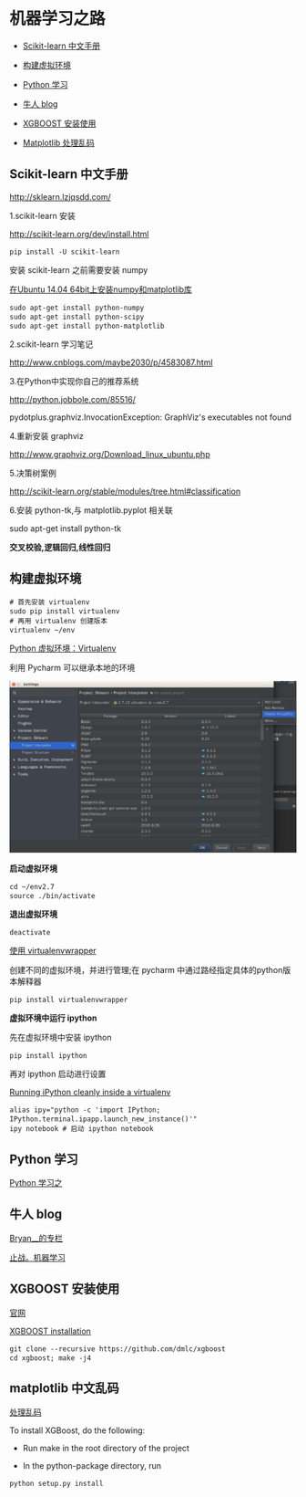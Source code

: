 
#  机器学习之路


- [Scikit-learn 中文手册](#id1)

- [构建虚拟环境](#id2)

- [Python 学习](#id3)

- [牛人 blog](#id4)

- [XGBOOST 安装使用](#id5)


- [Matplotlib 处理乱码](#id6)

<h2 id="id1">Scikit-learn 中文手册</h2>

http://sklearn.lzjqsdd.com/

1.scikit-learn 安装

http://scikit-learn.org/dev/install.html

```
pip install -U scikit-learn
```

安装 scikit-learn 之前需要安装 numpy

[在Ubuntu 14.04 64bit上安装numpy和matplotlib库](1)

```
sudo apt-get install python-numpy
sudo apt-get install python-scipy
sudo apt-get install python-matplotlib
```


2.scikit-learn 学习笔记

http://www.cnblogs.com/maybe2030/p/4583087.html

3.在Python中实现你自己的推荐系统

http://python.jobbole.com/85516/

pydotplus.graphviz.InvocationException: GraphViz's executables not found

4.重新安装 graphviz

http://www.graphviz.org/Download_linux_ubuntu.php

5.决策树案例

http://scikit-learn.org/stable/modules/tree.html#classification


6.安装 python-tk,与 matplotlib.pyplot 相关联

sudo apt-get install python-tk


**交叉校验,逻辑回归,线性回归**



<h2 id="id2">构建虚拟环境</h2>

```
# 首先安装 virtualenv
sudo pip install virtualenv
# 再用 virtualenv 创建版本
virtualenv ~/env
```

[Python 虚拟环境：Virtualenv](http://www.liaoxuefeng.com/wiki/0014316089557264a6b348958f449949df42a6d3a2e542c000/001432712108300322c61f256c74803b43bfd65c6f8d0d0000)

利用 Pycharm 可以继承本地的环境

![enter description here][1]

**启动虚拟环境**
```
cd ~/env2.7
source ./bin/activate
```

**退出虚拟环境**
```
deactivate
```


[使用 virtualenvwrapper](http://blog.csdn.net/luckytanggu/article/details/51592091)

创建不同的虚拟环境，并进行管理;在 pycharm 中通过路经指定具体的python版本解释器

```
pip install virtualenvwrapper

```


**虚拟环境中运行 ipython**

先在虚拟环境中安装 ipython
```
pip install ipython
```

再对 ipython 启动进行设置

[Running iPython cleanly inside a virtualenv](4)

```
alias ipy="python -c 'import IPython; IPython.terminal.ipapp.launch_new_instance()'"
ipy notebook # 启动 ipython notebook
```

<h2 id="id3">Python 学习</h2>

[Python 学习之](3)


<h2 id="id4">牛人 blog</h2>

[Bryan__的专栏](http://blog.csdn.net/bryan__)

[止战。机器学习](http://www.cnblogs.com/zhizhan/tag/%E6%9C%BA%E5%99%A8%E5%AD%A6%E4%B9%A0/)



<h2 id="id5">XGBOOST 安装使用</h2>

[官网](https://xgboost.readthedocs.io/en/latest/build.html)

[XGBOOST installation](https://github.com/dmlc/xgboost/blob/master/doc/python/python_intro.md)

```
git clone --recursive https://github.com/dmlc/xgboost
cd xgboost; make -j4

```


<h2 id="id6">matplotlib 中文乱码</h2>


[处理乱码](sample/knn/)

To install XGBoost, do the following:

- Run make in the root directory of the project

- In the python-package directory, run

```
python setup.py install
```

  [1]: ./images/1479741888781.jpg "1479741888781.jpg"
  [2]: http://liuzhijun.iteye.com/blog/1872241
  [3]: ./python
  [4]: https://coderwall.com/p/xdox9a/running-ipython-cleanly-inside-a-virtualenv